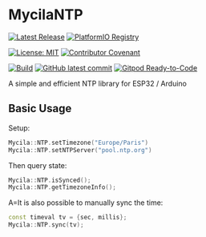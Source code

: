 # MycilaNTP

[![Latest Release](https://img.shields.io/github/release/mathieucarbou/MycilaNTP.svg)](https://GitHub.com/mathieucarbou/MycilaNTP/releases/)
[![PlatformIO Registry](https://badges.registry.platformio.org/packages/mathieucarbou/library/MycilaNTP.svg)](https://registry.platformio.org/libraries/mathieucarbou/MycilaNTP)

[![License: MIT](https://img.shields.io/badge/License-MIT-yellow.svg)](https://opensource.org/licenses/MIT)
[![Contributor Covenant](https://img.shields.io/badge/Contributor%20Covenant-2.1-4baaaa.svg)](code_of_conduct.md)

[![Build](https://github.com/mathieucarbou/MycilaNTP/actions/workflows/ci.yml/badge.svg)](https://github.com/mathieucarbou/MycilaNTP/actions/workflows/ci.yml)
[![GitHub latest commit](https://badgen.net/github/last-commit/mathieucarbou/MycilaNTP)](https://GitHub.com/mathieucarbou/MycilaNTP/commit/)
[![Gitpod Ready-to-Code](https://img.shields.io/badge/Gitpod-Ready--to--Code-blue?logo=gitpod)](https://gitpod.io/#https://github.com/mathieucarbou/MycilaNTP)

A simple and efficient NTP library for ESP32 / Arduino

## Basic Usage

Setup:

```c++
Mycila::NTP.setTimezone("Europe/Paris")
Mycila::NTP.setNTPServer("pool.ntp.org")
```

Then query state:

```c++
Mycila::NTP.isSynced();
Mycila::NTP.getTimezoneInfo();
```

A=It is also possible to manually sync the time:

```c++
const timeval tv = {sec, millis};
Mycila::NTP.sync(tv);
```
